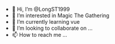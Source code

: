 - 👋 Hi, I’m @LongST1999
- 👀 I’m interested in Magic The Gathering
- 🌱 I’m currently learning vue
- 💞️ I’m looking to collaborate on ...
- 📫 How to reach me ...

<!---
LongST1999/LongST1999 is a ✨ special ✨ repository because its `README.md` (this file) appears on your GitHub profile.
You can click the Preview link to take a look at your changes.
--->
